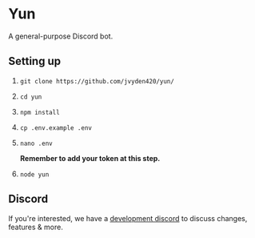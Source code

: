 # Yun

A general-purpose Discord bot.

## Setting up

1. `git clone https://github.com/jvyden420/yun/`

2. `cd yun`

3. `npm install`

4. `cp .env.example .env`

5. `nano .env`

    **Remember to add your token at this step.**

6. `node yun`

## Discord

If you're interested, we have a [development discord](https://discord.gg/6wDfNqM) to discuss changes, features & more.
